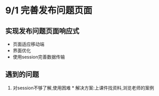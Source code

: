 # 9/1 完善发布问题页面
## 实现发布问题页面响应式
  * 页面适应移动端
  * 界面优化
  * 使用session完善数据传输


## 遇到的问题
  1. 对session不够了解,使用困难
    * 解决方案:上课件找资料,浏览老师的案例
